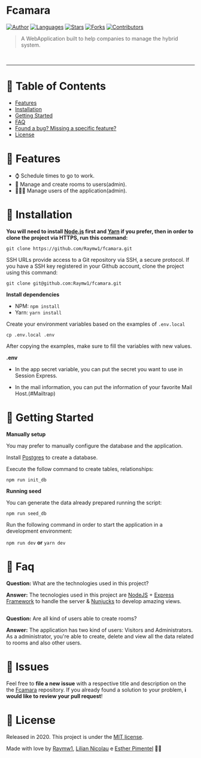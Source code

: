# Fcamara





[![Author](https://img.shields.io/badge/author-Raymw1-341s4f?style=flat-square)](https://github.com/Raymw1)
[![Languages](https://img.shields.io/github/languages/count/Raymw1/fcamara?color=41s4f&style=flat-square)](#)
[![Stars](https://img.shields.io/github/stars/Raymw1/fcamara?color=41s4f&style=flat-square)](https://github.com/Raymw1/fcamara/stargazers)
[![Forks](https://img.shields.io/github/forks/Raymw1/fcamara?color=41s4f&style=flat-square)](https://github.com/Raymw1/fcamara/network/members)
[![Contributors](https://img.shields.io/github/contributors/Raymw1/fcamara?color=41s4f&style=flat-square)](https://github.com/Raymw1/fcamara/graphs/contributors)


> A WebApplication built to help companies to manage the hybrid system.

<br />

---

# :pushpin: Table of Contents

* [Features](#rocket-features)
* [Installation](#construction_worker-installation)
* [Getting Started](#runner-getting-started)
* [FAQ](#postbox-faq)
* [Found a bug? Missing a specific feature?](#bug-issues)
* [License](#closed_book-license)


# :rocket: Features

* ⌚ Schedule times to go to work.
* 💺 Manage and create rooms to users(admin).
* 🧑‍🤝‍🧑 Manage users of the application(admin).

# :construction_worker: Installation

**You will need to install [Node.js](https://nodejs.org/en/download/) first and [Yarn](https://yarnpkg.com/) if you prefer, then in order to clone the project via HTTPS, run this command:**

```git clone https://github.com/Raymw1/fcamara.git```

SSH URLs provide access to a Git repository via SSH, a secure protocol. If you have a SSH key registered in your Github account, clone the project using this command:

```git clone git@github.com:Raymw1/fcamara.git```

**Install dependencies**

* NPM: ```npm install```
* Yarn: ```yarn install```

Create your environment variables based on the examples of ```.env.local```

```cp .env.local .env```

After copying the examples, make sure to fill the variables with new values.

**.env**

* In the app secret variable, you can put the secret you want to use in Session Express.

* In the mail information, you can put the information of your favorite Mail Host.(#Mailtrap)


# :runner: Getting Started

**Manually setup**

You may prefer to manually configure the database and the application.

Install [Postgres](https://www.postgresql.org/) to create a database.

Execute the follow command to create tables, relationships:

```npm run init_db```

**Running seed**

You can generate the data already prepared running the script:

```npm run seed_db```

Run the following command in order to start the application in a development environment:

```npm run dev``` **or** ```yarn dev```

# :postbox: Faq

**Question:** What are the technologies used in this project?

**Answer:** The tecnologies used in this project are [NodeJS](https://nodejs.org/en/) + [Express Framework](http://expressjs.com/en/) to handle the server & [Nunjucks](https://mozilla.github.io/nunjucks/templating.html) to develop amazing views.
##

**Question:** Are all kind of users able to create rooms?

**Answer:** The application has two kind of users: Visitors and Administrators. As a administrator, you're able to create, delete and view all the data related to rooms and also other users.

# :bug: Issues

Feel free to **file a new issue** with a respective title and description on the the [Fcamara](https://github.com/Raymw1/fcamara/issues) repository. If you already found a solution to your problem, **i would like to review your pull request**!

# :closed_book: License

Released in 2020.
This project is under the [MIT license](https://github.com/Raymw1/fcamara/blob/master/LICENSE).

Made with love by [Raymw1](https://github.com/Raymw1), [Lilian Nicolau](https://github.com/LilianNicolau) e [Esther Pimentel](https://github.com/EstherPimentel) 💜🚀

